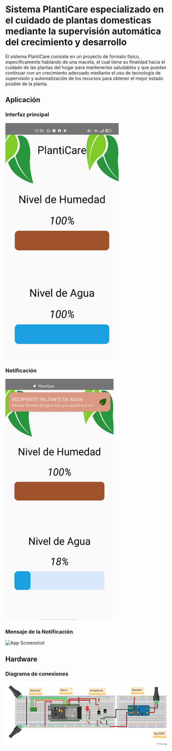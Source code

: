 
# Sistema PlantiCare especializado en el cuidado de plantas domesticas mediante la supervisión automática del crecimiento y desarrollo

El sistema PlantiCare consiste en un proyecto de formato físico, específicamente
hablando de una maceta, el cual tiene su finalidad hacia el cuidado de las plantas
del hogar para mantenerlas saludables y que puedan continuar con un crecimiento
adecuado mediante el uso de tecnología de supervisión y automatización de los
recursos para obtener el mejor estado posible de la planta. 

## Aplicación

### Interfaz principal 
![App Screenshot](https://raw.githubusercontent.com/EduVR19/PlantiCare/main/Img/App.png)

### Notificación 
![App Screenshot](https://raw.githubusercontent.com/EduVR19/PlantiCare/main/Img/Notificaci%C3%B3n.png)

### Mensaje de la Notificación 
![App Screenshot](https://raw.githubusercontent.com/EduVR19/PlantiCare/main/Img/Mensaje_Noticiaci%C3%B3n.png)


## Hardware
### Diagrama de conexiones
![App Screenshot](https://raw.githubusercontent.com/EduVR19/PlantiCare/main/Img/DiagramaDeConexiones_bb_pinEnable.png)
